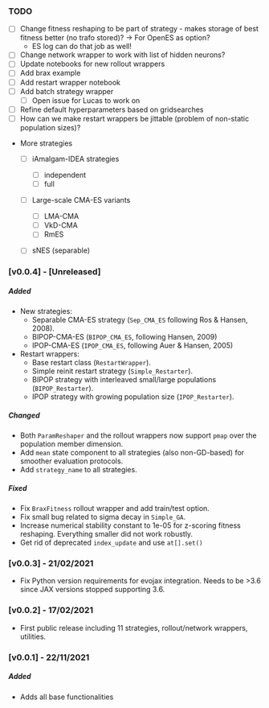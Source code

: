 ### TODO

- [ ] Change fitness reshaping to be part of strategy - makes storage of best fitness better (no trafo stored)? -> For OpenES as option?
    - ES log can do that job as well!
- [ ] Change network wrapper to work with list of hidden neurons?
- [ ] Update notebooks for new rollout wrappers
- [ ] Add brax example
- [ ] Add restart wrapper notebook
- [ ] Add batch strategy wrapper
    - [ ] Open issue for Lucas to work on
- [ ] Refine default hyperparameters based on gridsearches
- [ ] How can we make restart wrappers be jittable (problem of non-static population sizes)?
- More strategies
    - [ ] iAmalgam-IDEA strategies
        - [ ] independent
        - [ ] full
    - [ ] Large-scale CMA-ES variants
        - [ ] LMA-CMA
        - [ ] VkD-CMA
        - [ ] RmES
    - [ ] sNES (separable)


### [v0.0.4] - [Unreleased]

##### Added

- New strategies:
    - Separable CMA-ES strategy (`Sep_CMA_ES` following Ros & Hansen, 2008).
    - BIPOP-CMA-ES (`BIPOP_CMA_ES`, following Hansen, 2009)
    - IPOP-CMA-ES (`IPOP_CMA_ES`, following Auer & Hansen, 2005)
- Restart wrappers: 
    - Base restart class (`RestartWrapper`).
    - Simple reinit restart strategy (`Simple_Restarter`).
    - BIPOP strategy with interleaved small/large populations (`BIPOP_Restarter`).
    - IPOP strategy with growing population size (`IPOP_Restarter`).

##### Changed

- Both `ParamReshaper` and the rollout wrappers now support `pmap` over the population member dimension.
- Add `mean` state component to all strategies (also non-GD-based) for smoother evaluation protocols.
- Add `strategy_name` to all strategies.

##### Fixed

- Fix `BraxFitness` rollout wrapper and add train/test option.
- Fix small bug related to sigma decay in `Simple_GA`.
- Increase numerical stability constant to 1e-05 for z-scoring fitness reshaping. Everything smaller did not work robustly.
- Get rid of deprecated `index_update` and use `at[].set()`

### [v0.0.3] - 21/02/2021

- Fix Python version requirements for evojax integration. Needs to be >3.6 since JAX versions stopped supporting 3.6.

### [v0.0.2] - 17/02/2021

- First public release including 11 strategies, rollout/network wrappers, utilities.

### [v0.0.1] - 22/11/2021

##### Added
- Adds all base functionalities
